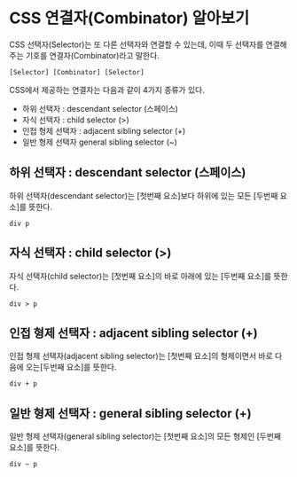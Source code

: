 # CSS 연결자(Combinator) 알아보기

CSS 선택자(Selector)는 또 다른 선택자와 연결할 수 있는데, 이때 두 선택자를 연결해주는 기호를 연결자(Combinator)라고 말한다. 

```
[Selector] [Combinator] [Selector] 
```

CSS에서 제공하는 연결자는 다음과 같이 4가지 종류가 있다.

- 하위 선택자 : descendant selector (스페이스)
- 자식 선택자 : child selector (>)
- 인접 형제 선택자 : adjacent sibling selector (+)
- 일반 형제 선택자 general sibling selector (~)


## 하위 선택자 : descendant selector (스페이스)

하위 선택자(descendant selector)는 [첫번째 요소]보다 하위에 있는 모든 [두번째 요소]를 뜻한다.

```
div p
```

## 자식 선택자 : child selector (>)

자식 선택자(child selector)는 [첫번째 요소]의 바로 아래에 있는 [두번째 요소]를 뜻한다.

```
div > p
```

## 인접 형제 선택자 : adjacent sibling selector (+)

인접 형제 선택자(adjacent sibling selector)는 [첫번째 요소]의 형제이면서 바로 다음에 오는[두번째 요소]를 뜻한다.

```
div + p
```

## 일반 형제 선택자 : general sibling selector (+)

일반 형제 선택자(general sibling selector)는 [첫번째 요소]의 모든 형제인 [두번째 요소]를 뜻한다.

```
div ~ p
```